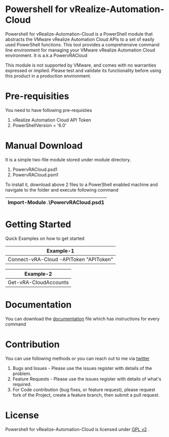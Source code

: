 # Powershell for vRealize-Automation-Cloud


Powershell for vRealize-Automation-Cloud is a PowerShell module that abstracts the VMware vRealize Automation Cloud APIs to a set of easily used PowerShell functions. This tool provides a comprehensive command line environment for managing your VMware vRealize Automation Cloud environment. It is a.k.a PowervRACloud

This module is not supported by VMware, and comes with no warranties expressed or implied. Please test and validate its functionality before using this product in a production environment.

# Pre-requisities 

You need to have following pre-requisties 

1.	vRealize Automation Cloud API Token 
2.	PowerShellVersion = '6.0'

# Manual Download

It is a simple two-file module stored under module directory. 

1.	PowervRACloud.psd1
2.	PowervRACloud.psm1

To install it, download above 2 files to a PowerShell enabled machine and navigate to the folder and execute following command

| Import-Module .\PowervRACloud.psd1  |
| ------------- |

# Getting Started

Quick Examples on how to get started 

| Example-1  |
| ------------- |
| Connect-vRA-Cloud -APIToken "APIToken" |

| Example-2  |
| ------------- |
| Get-vRA-CloudAccounts|


# Documentation

You can download the <a href="https://github.com/munishpalmakhija/powershell-for-vrealize-automation-cloud/blob/master/doc/PowervRACloudDocumentation.html">documentation</a> file which has instructions for every command

# Contribution

You can use following methods or you can reach out to me via <a href="https://twitter.com/powervracloud">twitter</a>

1. Bugs and Issues - Please use the issues register with details of the problem.
2. Feature Requests - Please use the issues register with details of what's required.
3. For Code contribution (bug fixes, or feature request), please request fork of the Project, create a feature branch, then submit a pull request.

# License 

Powershell for vRealize-Automation-Cloud is licensed under <a href="https://github.com/munishpalmakhija/powershell-for-vrealize-automation-cloud/blob/master/LICENSE.txt">GPL v2</a> .